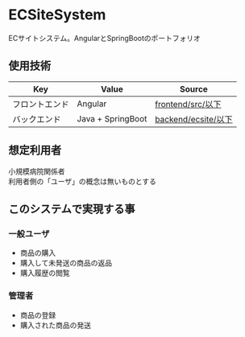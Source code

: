 # ECSiteSystem
ECサイトシステム。AngularとSpringBootのポートフォリオ

## 使用技術

|Key|Value|Source|
|---|---|---|
|フロントエンド|Angular|[frontend/src/以下](https://github.com/YanaPIIDXer/ECSiteSystem/tree/develop/frontend/src)|
|バックエンド|Java + SpringBoot|[backend/ecsite/以下](https://github.com/YanaPIIDXer/ECSiteSystem/tree/develop/backend/ecsite)|

## 想定利用者

小規模病院関係者  
利用者側の「ユーザ」の概念は無いものとする

## このシステムで実現する事

### 一般ユーザ
- 商品の購入
- 購入して未発送の商品の返品
- 購入履歴の閲覧

### 管理者
- 商品の登録
- 購入された商品の発送
